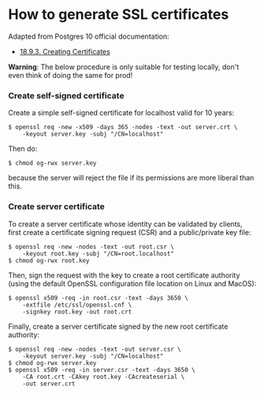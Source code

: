 # How to generate SSL certificates

Adapted from Postgres 10 official documentation:

- [18.9.3. Creating Certificates](https://www.postgresql.org/docs/10/ssl-tcp.html#SSL-CERTIFICATE-CREATION)

**Warning**: The below procedure is only suitable for testing locally,
don't even think of doing the same for prod!


### Create self-signed certificate

Create a simple self-signed certificate for localhost valid for 10 years:

    $ openssl req -new -x509 -days 365 -nodes -text -out server.crt \
        -keyout server.key -subj "/CN=localhost"

Then do:

    $ chmod og-rwx server.key

because the server will reject the file if its permissions are more liberal
than this. 

### Create server certificate

To create a server certificate whose identity can be validated by clients,
first create a certificate signing request (CSR) and a public/private key
file:

    $ openssl req -new -nodes -text -out root.csr \
        -keyout root.key -subj "/CN=root.localhost"
    $ chmod og-rwx root.key

Then, sign the request with the key to create a root certificate authority
(using the default OpenSSL configuration file location on Linux and MacOS):

    $ openssl x509 -req -in root.csr -text -days 3650 \
        -extfile /etc/ssl/openssl.cnf \
        -signkey root.key -out root.crt

Finally, create a server certificate signed by the new root certificate
authority:

    $ openssl req -new -nodes -text -out server.csr \
        -keyout server.key -subj "/CN=localhost"
    $ chmod og-rwx server.key
    $ openssl x509 -req -in server.csr -text -days 3650 \
        -CA root.crt -CAkey root.key -CAcreateserial \
        -out server.crt
